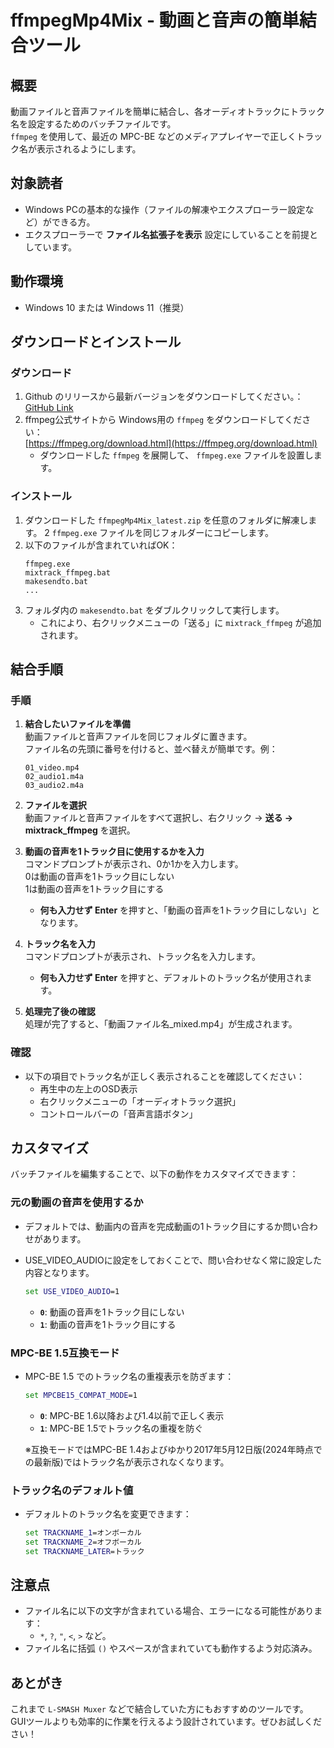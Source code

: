 
# ffmpegMp4Mix - 動画と音声の簡単結合ツール

## 概要
動画ファイルと音声ファイルを簡単に結合し、各オーディオトラックにトラック名を設定するためのバッチファイルです。  
`ffmpeg` を使用して、最近の MPC-BE などのメディアプレイヤーで正しくトラック名が表示されるようにします。

## 対象読者
- Windows PCの基本的な操作（ファイルの解凍やエクスプローラー設定など）ができる方。
- エクスプローラーで **ファイル名拡張子を表示** 設定にしていることを前提としています。

## 動作環境
- Windows 10 または Windows 11（推奨）

## ダウンロードとインストール

### ダウンロード
1. Github のリリースから最新バージョンをダウンロードしてください。：  
   [GitHub Link](https://github.com/bee7813993/ffmpegMp4Mix/releases)
2. ffmpeg公式サイトから Windows用の `ffmpeg`  をダウンロードしてください：  
   [https://ffmpeg.org/download.html](https://ffmpeg.org/download.html)  
   - ダウンロードした `ffmpeg`  を展開して、 `ffmpeg.exe` ファイルを設置します。  

### インストール
1. ダウンロードした `ffmpegMp4Mix_latest.zip` を任意のフォルダに解凍します。
2  `ffmpeg.exe` ファイルを同じフォルダーにコピーします。
3. 以下のファイルが含まれていればOK：
   ```
   ffmpeg.exe
   mixtrack_ffmpeg.bat
   makesendto.bat
   ...
   ```
4. フォルダ内の `makesendto.bat` をダブルクリックして実行します。
   - これにより、右クリックメニューの「送る」に `mixtrack_ffmpeg` が追加されます。

## 結合手順

### 手順
1. **結合したいファイルを準備**  
   動画ファイルと音声ファイルを同じフォルダに置きます。  
   ファイル名の先頭に番号を付けると、並べ替えが簡単です。例：  
   ```
   01_video.mp4
   02_audio1.m4a
   03_audio2.m4a
   ```

2. **ファイルを選択**  
   動画ファイルと音声ファイルをすべて選択し、右クリック → **送る → mixtrack_ffmpeg** を選択。

3. **動画の音声を1トラック目に使用するかを入力**  
   コマンドプロンプトが表示され、0か1かを入力します。  
   0は動画の音声を1トラック目にしない  
   1は動画の音声を1トラック目にする  
   - **何も入力せず Enter** を押すと、「動画の音声を1トラック目にしない」となります。


4. **トラック名を入力**  
   コマンドプロンプトが表示され、トラック名を入力します。  
   - **何も入力せず Enter** を押すと、デフォルトのトラック名が使用されます。

5. **処理完了後の確認**  
   処理が完了すると、「動画ファイル名_mixed.mp4」が生成されます。

### 確認
- 以下の項目でトラック名が正しく表示されることを確認してください：
  - 再生中の左上のOSD表示
  - 右クリックメニューの「オーディオトラック選択」
  - コントロールバーの「音声言語ボタン」

## カスタマイズ

バッチファイルを編集することで、以下の動作をカスタマイズできます：

### 元の動画の音声を使用するか
- デフォルトでは、動画内の音声を完成動画の1トラック目にするか問い合わせがあります。
- USE_VIDEO_AUDIOに設定をしておくことで、問い合わせなく常に設定した内容となります。

  ```bat
  set USE_VIDEO_AUDIO=1
  ```
  - **`0`**: 動画の音声を1トラック目にしない  
  - **`1`**: 動画の音声を1トラック目にする  

### MPC-BE 1.5互換モード
- MPC-BE 1.5 でのトラック名の重複表示を防ぎます：
  ```bat
  set MPCBE15_COMPAT_MODE=1
  ```
  - **`0`**: MPC-BE 1.6以降および1.4以前で正しく表示  
  - **`1`**: MPC-BE 1.5でトラック名の重複を防ぐ  
  
  ※互換モードではMPC-BE 1.4およびゆかり2017年5月12日版(2024年時点での最新版)ではトラック名が表示されなくなります。


### トラック名のデフォルト値
- デフォルトのトラック名を変更できます：
  ```bat
  set TRACKNAME_1=オンボーカル
  set TRACKNAME_2=オフボーカル
  set TRACKNAME_LATER=トラック
  ```

## 注意点
- ファイル名に以下の文字が含まれている場合、エラーになる可能性があります：
  - `*`, `?`, `"`, `<`, `>` など。
- ファイル名に括弧 `()` やスペースが含まれていても動作するよう対応済み。

## あとがき
これまで `L-SMASH Muxer` などで結合していた方にもおすすめのツールです。  
GUIツールよりも効率的に作業を行えるよう設計されています。ぜひお試しください！
